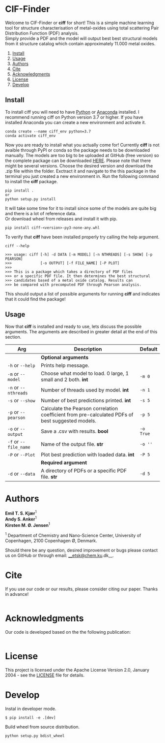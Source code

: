 # CIF-Finder
Welcome to CIF-Finder or __ciff__ for short!
This is a simple machine learning tool for structure characterisation of metal-oxides using total scattering Pair 
Distribution Function (PDF) analysis.  
Simply provide a PDF and the model will output best best structural models from it structure catalog which contain
approximately 11.000 metal oxides. 

1. [Install](#install)
2. [Usage](#usage)
3. [Authors](#authors)
4. [Cite](#cite)
5. [Acknowledgments](#acknowledgments)
6. [License](#license)
7. [Develop](#develop)

## Install
To install ciff you will need to have [Python](https://www.python.org/downloads/) or 
[Anaconda](https://www.anaconda.com/products/individual) installed. I recommend running ciff on Python version
3.7 or higher. If you have installed Anaconda you can create a new environment and activate it. 
```
conda create --name ciff_env python=3.7
conda activate ciff_env
```
Now you are ready to install what you actually come for! Currently __ciff__ is not avaible through PyPI or conda so the
package needs to be downloaded manually. The models are too big to be uploaded at GitHub (free version) so the
complete package can be downloaded [HERE](https://sid.erda.dk/sharelink/A82alE1lVb). Please note that there
might be several versions. Choose the desired version and download the .zip file within the folder. Exctract it and
navigate to the this package in the terminal you just created a new environment in. Run the following
command to install the __ciff__ package.  
```
pip install .
or
python setup.py install
```
It will take some time for it to install since some of the models are quite big and there is a lot of reference data.   
Or download wheel from releases and install it with pip.
```
pip install ciff-<version>-py3-none-any.whl
```
To verify that __ciff__ have been installed properly try calling the help argument.
```
ciff --help

>>> usage: ciff [-h] -d DATA [-m MODEL] [-n NTHREADS] [-s SHOW] [-p PEARSON]
>>>             [-o OUTPUT] [-f FILE_NAME] [-P PLOT]        
>>> 
>>> This is a package which takes a directory of PDF files 
>>> or a specific PDF file. It then determines the best structural 
>>> candidates based of a metal oxide catalog. Results can
>>> be compared with precomputed PDF through Pearson analysis. 
```  
This should output a list of possible arguments for running __ciff__ and indicates that it could find the package! 

## Usage
Now that __ciff__ is installed and ready to use, lets discuss the possible arguments. The arguments are described in 
greater detail at the end of this section.

| Arg | Description | Default |  
| --- | --- |  --- |  
|  | __Optional arguments__ | |  
| `-h` or `--help` | Prints help message. |    
| `-m` or `--model` | Choose what model to load. 0 large, 1 small and 2 both. __int__ | `-m 0`
| `-n` or `--nthreads` | Number of threads used by model. __int__ | `-n 1` 
| `-s` or `--show` | Number of best predictions printed. __int__ | `-s 5` 
| `-p` or `--pearson` | Calculate the Pearson correlation coefficient from pre-calculated PDFs of best suggested models. | `-p 5`
| `-o` or `--output` | Save a .csv with results. __bool__ | `-o True` 
| `-f` or `--file_name` | Name of the output file. __str__ | `-o ''` 
| `-P` or `--Plot` | Plot best prediction with loaded data. __int__ | `-P 5` 
|  | __Required argument__ | | 
| `-d` or `--data` | A directory of PDFs or a specific PDF file. __str__ | `-d 5` 

# Authors
__Emil T. S. Kjær__<sup>1</sup>  
__Andy S. Anker__<sup>1</sup>   
__Kirsten M. Ø. Jensen__<sup>1</sup>    
 
<sup>1</sup> Department of Chemistry and Nano-Science Center, University of Copenhagen, 2100 Copenhagen Ø, Denmark.   

Should there be any question, desired improvement or bugs please contact us on GitHub or 
through email: __etsk@chem.ku.dk__.

# Cite
If you use our code or our results, please consider citing our paper. Thanks in advance!
```
```

# Acknowledgments
Our code is developed based on the the following publication:
```
```

# License
This project is licensed under the Apache License Version 2.0, January 2004 - see the [LICENSE](LICENSE) file for details.

# Develop
Instal in developer mode.
```
$ pip install -e .[dev]
```
Build wheel from source distribution.
```
python setup.py bdist_wheel
```
